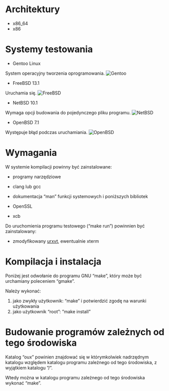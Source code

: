# Architektury

* x86_64
* x86

# Systemy testowania

* Gentoo Linux

System operacyjny tworzenia oprogramowania.
![Gentoo](picture/Gentoo.png)

* FreeBSD 13.1

Uruchamia się.
![FreeBSD](picture/FreeBSD.png)

* NetBSD 10.1

Wymaga opcji budowania do pojedynczego pliku programu.
![NetBSD](picture/NetBSD.png)

* OpenBSD 7.1

Występuje błąd podczas uruchamiania.
![OpenBSD](picture/OpenBSD.png)

# Wymagania

W systemie kompilacji powinny być zainstalowane:
* programy narzędziowe
* clang lub gcc

* dokumentacja “man” funkcji systemowych i poniższych bibliotek
* OpenSSL
* xcb

Do uruchomienia programu testowego (“make run”) powinnien być zainstalowany:
* zmodyfikowany [urxvt](https://github.com/overcq/rxvt-unicode), ewentualnie xterm

# Kompilacja i instalacja

Poniżej jest odwołanie do programu GNU “make”, który może być urchamiany poleceniem “gmake”.

Należy wykonać:
1. jako zwykły użytkownik: “make” i potwierdzić zgodę na warunki użytkowania
2. jako użytkownik “root”: ”make install”

# Budowanie programów zależnych od tego środowiska

Katalog “oux” powinien znajdować się w którymkolwiek nadrzędnym katalogu względem katalogu programu zależnego od tego środowiska, z wyjątkiem katalogu ”/”.

Wtedy można w katalogu programu zależnego od tego środowiska wykonać “make”.
